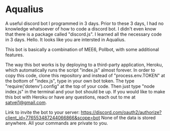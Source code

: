# Aqualius
A useful discord bot I programmed in 3 days. Prior to these 3 days, I had no knowledge whatsoever of how to code a discord bot. I didn't even know that there is a package called "discord.js". I learned all the necessary code in 3 days.
Hello. It looks like you are intersted in Aqualius.

This bot is basically a combination of MEE6, Pollbot, with some additional features.

The way this bot works is by deploying to a third-party application, Heroku, which automatically runs the script "index.js" almost forever. In order to copy this code, clone this repository and instead of "process.env.TOKEN" at the bottom of "index.js", type in your own bot token. The type "require('dotenv').config" at the top of your code. Then just type "node index.js" in the terminal and your bot should be up.
If you would like to make this bot with Heroku or have any questions, reach out to me at satvej1@gmail.com.

Link to invite the bot to your server: https://discord.com/oauth2/authorize?client_id=776553487244066866&scope=bot
None of the data is stored anywhere. All your commands are private to you.
